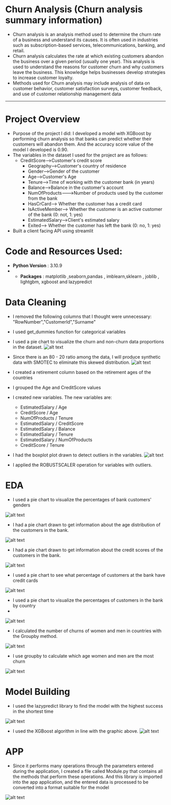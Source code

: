 # Churn Analysis (Churn analysis summary information)
* Churn analysis is an analysis method used to determine the churn rate of a business and understand its causes. It is often used in industries such as subscription-based services, telecommunications, banking, and retail.
* Churn analysis calculates the rate at which existing customers abandon the business over a given period (usually one year). This analysis is used to understand the reasons for customer churn and why customers leave the business. This knowledge helps businesses develop strategies to increase customer loyalty.
* Methods used for Churn analysis may include analysis of data on customer behavior, customer satisfaction surveys, customer feedback, and use of customer relationship management data



***********************************************************

# Project Overview
* Purpose of the project I did: I developed a model with XGBoost by performing churn analysis so that banks can predict whether their customers will abandon them. And the accuracy score value of the model I developed is 0.90.
* The variables in the dataset I used for the project are as follows:
  * CreditScore-->Customer's credit score
	* Geography-->Customer's country of residence
	* Gender-->Gender of the customer 
	* Age-->Customer's Age
	* Tenure-->Time of working with the customer bank (in years)
	* Balance-->Balance in the customer's account
	* NumOfProducts--->Number of products used by the customer from the bank
	* HasCrCard--> Whether the customer has a credit card
	* IsActiveMember--> Whether the customer is an active customer of the bank (0: not, 1: yes)
	* EstimatedSalary-->Client's estimated salary
	* Exited--> Whether the customer has left the bank (0: no, 1: yes)
* Built a client facing API using streamlit

# Code and Resources Used:
* **Python Version** : 3.10.9
* * **Packages** : matplotlib ,seaborn,pandas , imblearn,sklearn , joblib , lightgbm, xgboost and lazypredict

# Data Cleaning
* I removed the following columns that I thought were unnecessary: "RowNumber","CustomerId","Surname"
* I used get_dummies function for categorical variables
* I used a pie chart to visualize the churn and non-churn data proportions in the dataset.
![alt text](https://github.com/gamzeaslan/Customer_Churn_Analysis_App/blob/main/pie_before.png "Pie Before")
* Since there is an 80 - 20 ratio among the data, I will produce synthetic data with SMOTEC to eliminate this skewed distribution.
![alt text](https://github.com/gamzeaslan/Customer_Churn_Analysis_App/blob/main/pie_after.png "Pie After")
* I created a retirement column based on the retirement ages of the countries
* I grouped the Age and CreditScore values
* I created new variables. The new variables are:
  * EstimatedSalary / Age
  * CreditScore / Age
  * NumOfProducts / Tenure
  * EstimatedSalary / CreditScore
  * EstimatedSalary / Balance
  * EstimatedSalary / Tenure
  * EstimatedSalary / NumOfProducts
  * CreditScore / Tenure


* I had the boxplot plot drawn to detect outliers in the variables.
![alt text](https://github.com/gamzeaslan/Customer_Churn_Analysis_App/blob/main/boxplot.png "Boxplot")
* I applied the ROBUSTSCALER operation for variables with outliers.

# EDA 
* I used a pie chart to visualize the percentages of bank customers' genders

![alt text](https://github.com/gamzeaslan/Customer_Churn_Analysis_App/blob/main/gender_pie.png "Gender Pie")

* I had a pie chart drawn to get information about the age distribution of the customers in the bank.

![alt text](https://github.com/gamzeaslan/Customer_Churn_Analysis_App/blob/main/age_pie.png "Age Pie")

* I had a pie chart drawn to get information about the credit scores of the customers in the bank.

![alt text](https://github.com/gamzeaslan/Customer_Churn_Analysis_App/blob/main/creditscore_pie.png "Credit Score Pie")

* I used a pie chart to see what percentage of customers at the bank have credit cards

![alt text](https://github.com/gamzeaslan/Customer_Churn_Analysis_App/blob/main/hascrcard_pie.png "Has Cr Card Pie")


* I used a pie chart to visualize the percentages of customers in the bank by country
* 
![alt text](https://github.com/gamzeaslan/Customer_Churn_Analysis_App/blob/main/geo_pie.png "Geography Pie")


* I calculated the number of churns of women and men in countries with the Groupby method.

![alt text](https://github.com/gamzeaslan/Customer_Churn_Analysis_App/blob/main/groupby_1.png "GroupBy_1")

* I use groupby to calculate which age women and men are the most churn 

![alt text](https://github.com/gamzeaslan/Customer_Churn_Analysis_App/blob/main/groupby_2.png "GroupBy_2")

# Model Building 
* I used the lazypredict library to find the model with the highest success in the shortest time

![alt text](https://github.com/gamzeaslan/Customer_Churn_Analysis_App/blob/main/models.png "Models")

* I used the XGBoost algorithm in line with the graphic above.
![alt text](https://github.com/gamzeaslan/Customer_Churn_Analysis_App/blob/main/class_report.png "Classification Report")

# APP
* Since it performs many operations through the parameters entered during the application, I created a file called Module.py that contains all the methods that perform these operations. And this library is imported into the app application, and the entered data is processed to be converted into a format suitable for the model

![alt text](https://github.com/gamzeaslan/Customer_Churn_Analysis_App/blob/main/app.png "App")





